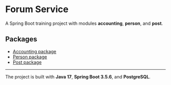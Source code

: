 # Forum Service

A Spring Boot training project with modules **accounting**, **person**, and **post**.

## Packages

- [Accounting package](src/main/java/cohort_65/java/forumservice/accounting)  
- [Person package](src/main/java/cohort_65/java/forumservice/person)  
- [Post package](src/main/java/cohort_65/java/forumservice/post)  
---
The project is built with **Java 17**, **Spring Boot 3.5.6**, and **PostgreSQL**.
